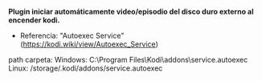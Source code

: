 **Plugin iniciar automáticamente video/episodio del disco duro externo al encender kodi.**
 - Referencia: "Autoexec Service" (https://kodi.wiki/view/Autoexec_Service)

path carpeta:
Windows: C:\Program Files\Kodi\addons\service.autoexec
Linux: /storage/.kodi/addons/service.autoexec